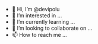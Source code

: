 - 👋 Hi, I’m @devipolu
- 👀 I’m interested in ...
- 🌱 I’m currently learning ...
- 💞️ I’m looking to collaborate on ...
- 📫 How to reach me ...

<!---
devipolu/devipolu is a ✨ special ✨ repository because its `README.md` (this file) appears on your GitHub profile.
You can click the Preview link to take a look at your changes.
--->
